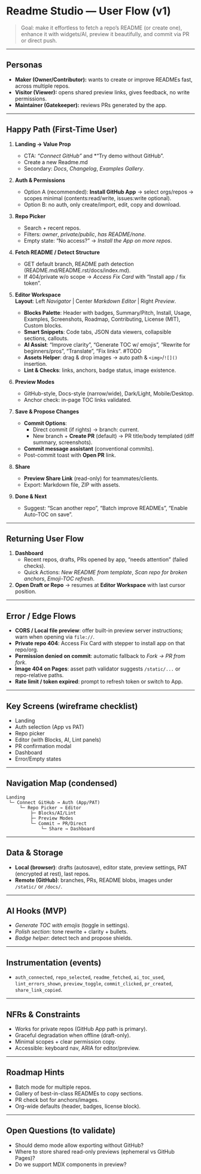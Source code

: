 # Readme Studio — User Flow (v1)

> Goal: make it effortless to fetch a repo’s README (or create one), enhance it with widgets/AI, preview it beautifully, and commit via PR or direct push.

---

## Personas

- **Maker (Owner/Contributor):** wants to create or improve READMEs fast, across multiple repos.
- **Visitor (Viewer):** opens shared preview links, gives feedback, no write permissions.
- **Maintainer (Gatekeeper):** reviews PRs generated by the app.

---

## Happy Path (First-Time User)

1. **Landing → Value Prop**

   - CTA: *“Connect GitHub”* and *“Try demo without GitHub”.
   - Create a new Readme.md
   - Secondary: *Docs*, *Changelog*, *Examples Gallery*.

2. **Auth & Permissions**

   - Option A (recommended): **Install GitHub App** → select orgs/repos → scopes minimal (contents:read/write, issues:write optional).
   - Option B: no auth, only create/import, edit, copy and download.

3. **Repo Picker**

   - Search + recent repos.
   - Filters: *owner*, *private/public*, *has README/none*.
   - Empty state: “No access?” → *Install the App on more repos*.

4. **Fetch README / Detect Structure**

   - GET default branch, README path detection (README.md/README.rst/docs/index.md).
   - If 404/private w/o scope → *Access Fix Card* with “Install app / fix token”.

5. **Editor Workspace**\
   **Layout**: Left *Navigator* | Center *Markdown Editor* | Right *Preview*.

   - **Blocks Palette**: Header with badges, Summary/Pitch, Install, Usage, Examples, Screenshots, Roadmap, Contributing, License (MIT), Custom blocks.
   - **Smart Snippets**: Code tabs, JSON data viewers, collapsible sections, callouts.
   - **AI Assist**: “Improve clarity”, “Generate TOC w/ emojis”, “Rewrite for beginners/pros”, “Translate”, “Fix links”. #TODO
   - **Assets Helper**: drag & drop images → auto path & `<img>`/`![]()` insertion.
   - **Lint & Checks**: links, anchors, badge status, image existence.

6. **Preview Modes**

   - GitHub-style, Docs-style (narrow/wide), Dark/Light, Mobile/Desktop.
   - Anchor check: in-page TOC links validated.

7. **Save & Propose Changes**

   - **Commit Options**:
     - Direct commit (if rights) → branch: current.
     - New branch + **Create PR** (default) → PR title/body templated (diff summary, screenshots).
   - **Commit message assistant** (conventional commits).
   - Post-commit toast with **Open PR** link.

8. **Share**

   - **Preview Share Link** (read-only) for teammates/clients.
   - Export: Markdown file, ZIP with assets.

9. **Done & Next**

   - Suggest: “Scan another repo”, “Batch improve READMEs”, “Enable Auto-TOC on save”.

---

## Returning User Flow

1. **Dashboard**
   - Recent repos, drafts, PRs opened by app, “needs attention” (failed checks).
   - Quick Actions: *New README from template*, *Scan repo for broken anchors*, *Emoji-TOC refresh*.
2. **Open Draft or Repo** → resumes at **Editor Workspace** with last cursor position.

---

## Error / Edge Flows

- **CORS / Local file preview**: offer built-in preview server instructions; warn when opening via `file://`.
- **Private repo 404**: Access Fix Card with stepper to install app on that repo/org.
- **Permission denied on commit**: automatic fallback to *Fork → PR from fork*.
- **Image 404 on Pages**: asset path validator suggests `/static/...` or repo-relative paths.
- **Rate limit / token expired**: prompt to refresh token or switch to App.

---

## Key Screens (wireframe checklist)

- Landing
- Auth selection (App vs PAT)
- Repo picker
- Editor (with Blocks, AI, Lint panels)
- PR confirmation modal
- Dashboard
- Error/Empty states

---

## Navigation Map (condensed)

```
Landing
 └─ Connect GitHub → Auth (App/PAT)
     └─ Repo Picker → Editor
         ├─ Blocks/AI/Lint
         ├─ Preview Modes
         └─ Commit → PR/Direct
             └─ Share → Dashboard
```

---

## Data & Storage

- **Local (browser)**: drafts (autosave), editor state, preview settings, PAT (encrypted at rest), last repos.
- **Remote (GitHub)**: branches, PRs, README blobs, images under `/static/` or `/docs/`.

---

## AI Hooks (MVP)

- *Generate TOC with emojis* (toggle in settings).
- *Polish section*: tone rewrite + clarity + bullets.
- *Badge helper*: detect tech and propose shields.

---

## Instrumentation (events)

- `auth_connected`, `repo_selected`, `readme_fetched`, `ai_toc_used`, `lint_errors_shown`, `preview_toggle`, `commit_clicked`, `pr_created`, `share_link_copied`.

---

## NFRs & Constraints

- Works for private repos (GitHub App path is primary).
- Graceful degradation when offline (draft-only).
- Minimal scopes + clear permission copy.
- Accessible: keyboard nav, ARIA for editor/preview.

---

## Roadmap Hints

- Batch mode for multiple repos.
- Gallery of best-in-class READMEs to copy sections.
- PR check bot for anchors/images.
- Org-wide defaults (header, badges, license block).

---

## Open Questions (to validate)

- Should demo mode allow exporting without GitHub?
- Where to store shared read-only previews (ephemeral vs GitHub Pages)?
- Do we support MDX components in preview?
